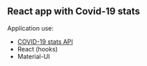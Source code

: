 ## React app with Covid-19 stats

Application use:

- [COVID-19 stats API](https://api-sports.io/documentation/covid-19)
- React (hooks)
- Material-UI
